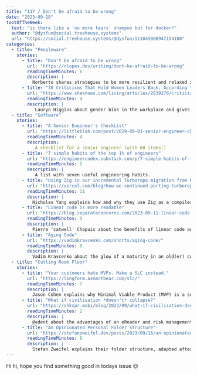 ```yaml
---
title: "117 / Don't be afraid to be wrong"
date: "2023-09-18"
tootOfTheWeek:
  text: "is there like a 'no more tears' shampoo but for docker?"
  author: "@dysfun@social.treehouse.systems"
  url: "https://social.treehouse.systems/@dysfun/111045806947154100"
categories:
  - title: "Peopleware"
    stories:
      - title: "Don't be afraid to be wrong"
        url: "https://nlopes.dev/writing/dont-be-afraid-to-be-wrong"
        readingTimeMinutes: 6
        description: |
          Norberto shares strategies to be more resilient and relaxed in cases where you could be wrong.
      - title: "30 Criticisms That Hold Women Leaders Back, According to New Research"
        url: "https://www.sheknows.com/living/articles/2839276/criticisms-that-hold-women-leaders-back/"
        readingTimeMinutes: 4
        description: |
           Lauryn Higgins about gender bias in the workplace and gives tips to fight it.
  - title: "Software"
    stories:
      - title: "A Senior Engineer's CheckList"
        url: "https://littleblah.com/post/2019-09-01-senior-engineer-checklist/"
        readingTimeMinutes: 4
        description: 
           A checklist for a senior engineer (with 60 items!)
      - title: "7 simple habits of the top 1% of engineers"
        url: "https://engineercodex.substack.com/p/7-simple-habits-of-the-top-1-of-engineers"
        readingTimeMinutes: 5
        description: |
           A list with seven useful engineering habits.
      - title: "Using Zig in our incremental Turborepo migration from Go to Rust"
        url: "https://vercel.com/blog/how-we-continued-porting-turborepo-to-rust"
        readingTimeMinutes: 11
        description: |
          Nicholas Yang explains how and why they use Zig as a compiler to enable the move from Go to Rust in Turborepo.
      - title: "Linear code is more readable"
        url: "https://blog.separateconcerns.com/2023-09-11-linear-code.html"
        readingTimeMinutes: 3
        description: |
          Pierre 'catwell' Chapuis about the benefits of linear code and how to get most of the benefits of abstractions.
      - title: "Aging Code"
        url: "https://vadimkravcenko.com/shorts/aging-code/"
        readingTimeMinutes: 8
        description: |
          Vadim Kravcenko about the glow of a maturity in an old(er) codebase and why it might outweigh the reasons to do a rewrite.
  - title: "Cutting Room Floor"
    stories:
      - title: "Your customers hate MVPs. Make a SLC instead."
        url: "https://longform.asmartbear.com/slc/"
        readingTimeMinutes: 7
        description: |
          Jason Cohen explains why Minimal Viable Product (MVP) is a selfish process and you should instead build something Simple, Lovable and Complete (SLC).
      - title: "What if civilisation *doesn't* collapse?"
        url: "https://shkspr.mobi/blog/2023/09/what-if-civilisation-doesnt-collapse/"
        readingTimeMinutes: 2
        description: |
          @edent about the advantages of an eReader and risk management.
      - title: "An Opinionated Personal Folder Structure"
        url: "https://stefanzweifel.dev/posts/2023/09/16/an-opinionated-personal-folder-structure"
        readingTimeMinutes: 8
        description: |
          Stefan Zweifel explains their folder structure, adapted after Johnny Decimal. _Thanks, Jan!_
---
```


Hi hi, hope you find something good in todays issue 😌
